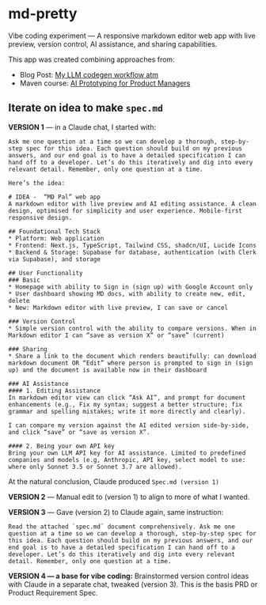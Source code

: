 # md-pretty
Vibe coding experiment — A responsive markdown editor web app with live preview, version control, AI assistance, and sharing capabilities. 

This app was created combining approaches from:
- Blog Post: [My LLM codegen workflow atm](https://harper.blog/2025/02/16/my-llm-codegen-workflow-atm/)
- Maven course: [AI Prototyping for Product Managers](https://maven.com/tech-for-product/ai-prototyping-for-product-managers)

## Iterate on idea to make `spec.md`

**VERSION 1** — in a Claude chat, I started with:

```
Ask me one question at a time so we can develop a thorough, step-by-step spec for this idea. Each question should build on my previous answers, and our end goal is to have a detailed specification I can hand off to a developer. Let’s do this iteratively and dig into every relevant detail. Remember, only one question at a time.

Here’s the idea:

# IDEA -  “MD Pal” web app
A markdown editor with live preview and AI editing assistance. A clean design, optimised for simplicity and user experience. Mobile-first responsive design.

## Foundational Tech Stack
* Platform: Web application
* Frontend: Next.js, TypeScript, Tailwind CSS, shadcn/UI, Lucide Icons
* Backend & Storage: Supabase for database, authentication (with Clerk via Supabase), and storage

## User Functionality
### Basic
* Homepage with ability to Sign in (sign up) with Google Account only
* User dashboard showing MD docs, with ability to create new, edit, delete
* New: Markdown editor with live preview, I can save or cancel

### Version Control
* Simple version control with the ability to compare versions. When in Markdown editor I can “save as version X” or “save” (current)

### Sharing
* Share a link to the document which renders beautifully: can download markdown document OR “Edit” where person is prompted to sign in (sign up) and the document is available now in their dashboard 

### AI Assistance
#### 1. Editing Assistance
In markdown editor view can click “Ask AI”, and prompt for document enhancements (e.g., Fix my syntax; suggest a better structure; fix grammar and spelling mistakes; write it more directly and clearly). 

I can compare my version against the AI edited version side-by-side, and click “save” or “save as version X”.

#### 2. Being your own API key
Bring your own LLM API key for AI assistance. Limited to predefined companies and models (e.g, Anthropic, API key, select model to use: where only Sonnet 3.5 or Sonnet 3.7 are allowed).
```

At the natural conclusion, Claude produced `Spec.md (version 1)`

**VERSION 2** — Manual edit to (version 1) to align to more of what I wanted.

**VERSION 3** — Gave (version 2) to Claude again, same instruction:

```
Read the attached `spec.md` document comprehensively. Ask me one question at a time so we can develop a thorough, step-by-step spec for this idea. Each question should build on my previous answers, and our end goal is to have a detailed specification I can hand off to a developer. Let’s do this iteratively and dig into every relevant detail. Remember, only one question at a time.
```

**VERSION 4 — a base for vibe coding:** Brainstormed version control ideas with Claude in a separate chat, tweaked (version 3). This is the basis PRD or Product Requirement Spec.